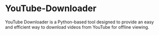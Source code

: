 # YouTube-Downloader
 YouTube Downloader is a Python-based tool designed to provide an easy and efficient way to download videos from YouTube for offline viewing.

